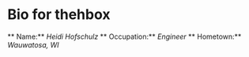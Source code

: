 # Bio for thehbox
** Name:** *Heidi Hofschulz*
** Occupation:** *Engineer*
** Hometown:** *Wauwatosa, WI*
